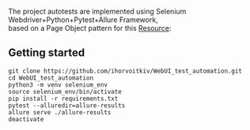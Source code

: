 The project autotests are implemented using Selenium Webdriver+Python+Pytest+Allure Framework,
<br>based on a Page Object pattern for this <a href="http://selenium1py.pythonanywhere.com/en-gb/">Resource</a>: 

## Getting started

```
git clone https://github.com/ihorvoitkiv/WebUI_test_automation.git
cd WebUI_test_automation
python3 -m venv selenium_env
source selenium_env/bin/activate
pip install -r requirements.txt
pytest --alluredir=allure-results
allure serve ./allure-results
deactivate
```
